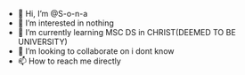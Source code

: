 - 👋 Hi, I’m @S-o-n-a
- 👀 I’m interested in nothing
- 🌱 I’m currently learning MSC DS in CHRIST(DEEMED TO BE UNIVERSITY)
- 💞️ I’m looking to collaborate on i dont know
- 📫 How to reach me directly

<!---
S-o-n-a/S-o-n-a is a ✨ special ✨ repository because its `README.md` (this file) appears on your GitHub profile.
You can click the Preview link to take a look at your changes.
--->
